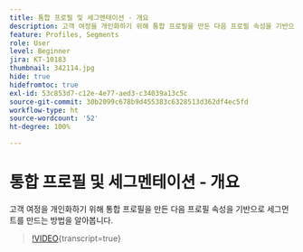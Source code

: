 ```yaml
---
title: 통합 프로필 및 세그멘테이션 - 개요
description: 고객 여정을 개인화하기 위해 통합 프로필을 만든 다음 프로필 속성을 기반으로 세그먼트를 만드는 방법을 알아봅니다.
feature: Profiles, Segments
role: User
level: Beginner
jira: KT-10183
thumbnail: 342114.jpg
hide: true
hidefromtoc: true
exl-id: 53c853d7-c12e-4e77-aed3-c34039a13c5c
source-git-commit: 30b2099c678b9d455383c6328513d362df4ec5fd
workflow-type: ht
source-wordcount: '52'
ht-degree: 100%

---
```


# 통합 프로필 및 세그멘테이션 - 개요

고객 여정을 개인화하기 위해 통합 프로필을 만든 다음 프로필 속성을 기반으로 세그먼트를 만드는 방법을 알아봅니다.

>[!VIDEO](https://video.tv.adobe.com/v/345515?quality=12&learn=on&captions=kor){transcript=true}
